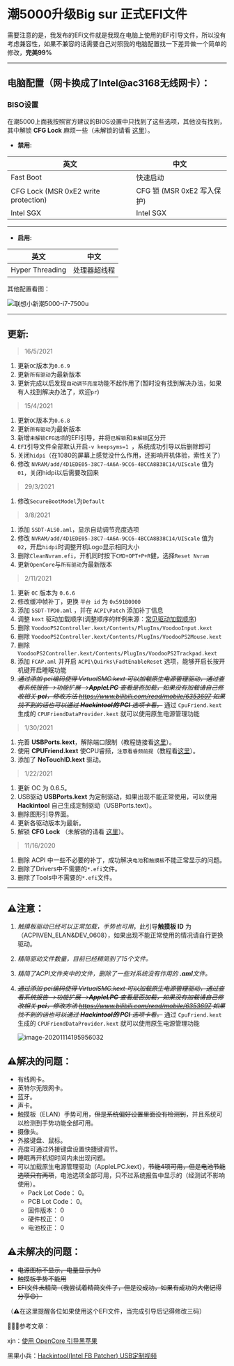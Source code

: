 # 潮5000升级Big sur 正式EFI文件

需要注意的是，我发布的EFi文件就是我现在电脑上使用的EFi引导文件，所以没有考虑兼容性，如果不兼容的话需要自己对照我的电脑配置找一下差异做一个简单的修改，**完美99%**

------

## **电脑配置（网卡换成了Intel@ac3168无线网卡）：**

### **BISO设置**

在潮5000上面我按照官方建议的BIOS设置中只找到了这些选项，其他没有找到，其中解锁 **CFG Lock** 麻烦一些（未解锁的请看 [这里](https://blog.csdn.net/one_a_xiaobai/article/details/109705321)）。

- **禁用:**

| 英文                                 | 中文                       |
| ------------------------------------ | -------------------------- |
| Fast Boot                            | 快速启动                   |
| CFG Lock (MSR 0xE2 write protection) | CFG 锁 (MSR 0xE2 写入保护) |
| Intel SGX                            | Intel SGX                  |

------

- **启用:**

| 英文            | 中文         |
| --------------- | ------------ |
| Hyper Threading | 处理器超线程 |

其他配置看图：

![联想小新潮5000-i7-7500u](https://gitee.com/MasonsXu/cloudimg/raw/master/img/%E8%81%94%E6%83%B3%E5%B0%8F%E6%96%B0%E6%BD%AE5000-i7-7500u.jpg)

------

## **更新:**

> 16/5/2021

1. 更新`OC`版本为`0.6.9`
2. 更新`所有驱动`为最新版本
3. 更新完成以后发现`自动调节亮度`功能不起作用了(暂时没有找到解决办法，如果有人找到解决办法了，欢迎`pr`)

> 15/4/2021

1. 更新`OC`版本为`0.6.8`
2. 更新`所有驱动`为最新版本
3. 新增`未解锁CFG选项`的EFI引导，并将`已解锁`和`未解锁`区分开
4. `EFI`引导文件全部默认开启`-v keepsyms=1 `，系统成功引导以后删除即可
5. 关闭`hidpi`（在1080的屏幕上感觉没什么作用，还影响开机体验，索性关了）
6. 修改 `NVRAM/add/4D1EDE05-38C7-4A6A-9CC6-4BCCA8B38C14/UIScale` 值为 `01`，关闭hidpi以后需要改回来

> 29/3/2021

1. 修改`SecureBootModel`为`Default`

>3/8/2021

1. 添加 `SSDT-ALS0.aml`，显示自动调节亮度选项
2. 修改 `NVRAM/add/4D1EDE05-38C7-4A6A-9CC6-4BCCA8B38C14/UIScale` 值为 `02`，开启`hidpi`时调整开机Logo显示相同大小
3. 删除`CleanNvram.efi`，开机同时按下`CMD+OPT+P+R`健，选择`Reset Nvram`
4. 更新`OpenCore`与`所有驱动`为最新版本

> 2/11/2021

1. 更新 `OC` 版本为 `0.6.6`
2. 修改缓冲帧补丁，更换 `平台 id` 为 `0x591B0000`
3. 添加 `SSDT-TPD0.aml` ，并在 `ACPI\Patch` 添加补丁信息
4. 调整 `kext`  驱动加载顺序(调整顺序的样例来源：[常见驱动加载顺序]( https://github.com/daliansky/OC-little/tree/master/%E5%B8%B8%E8%A7%81%E9%A9%B1%E5%8A%A8%E5%8A%A0%E8%BD%BD%E9%A1%BA%E5%BA%8F))
5. 删除 `VoodooPS2Controller.kext/Contents/PlugIns/VoodooInput.kext`
6. 删除 `VoodooPS2Controller.kext/Contents/PlugIns/VoodooPS2Mouse.kext`
7. 删除 `VoodooPS2Controller.kext/Contents/PlugIns/VoodooPS2Trackpad.kext`
8. 添加 `FCAP.aml` 并开启  `ACPI\Quirks\FadtEnableReset` 选项，能够开启长按开机键开启睡眠功能
9. ~~*通过添加 pci编码使得 VirtualSMC.kext 可以加载原生电源管理驱动，通过查看系统报告—>功能扩展—>**AppleLPC** 查看是否加载，如果没有加载请自己修改相关  **pci**，修改方法 https://www.bilibili.com/read/mobile/6353697 如果找不到的话也可以通过 **Hackintool的 PCI** 选项卡看。*~~ 通过 `CpuFriend.kext` 生成的 `CPUFriendDataProvider.kext` 就可以使用原生电源管理功能

> 1/30/2021

1. 完善 **USBPorts.kext**，解除端口限制（教程链接看[这里](https://blog.daliansky.net/Intel-FB-Patcher-USB-Custom-Video.html)）。
2. 使用 **CPUFriend.kext** 使CPU睿频，`注意看睿频前提`（教程看[这里](https://blog.xjn819.com/post/opencore-guide.html#4-0-OpenCore-进阶)）。
3. 添加了 **NoTouchID.kext** 驱动。

> 1/22/2021

1. 更新 OC 为 0.6.5。
2. USB驱动 **USBPorts.kext** 为定制驱动，如果出现不能正常使用，可以使用 **Hackintool** 自己生成定制驱动（USBPorts.text）。
3. 删除图形引导界面。
4. 更新各驱动版本为最新。
5. 解锁 **CFG Lock** （未解锁的请看 [这里](https://blog.csdn.net/one_a_xiaobai/article/details/109705321)）。

> 11/16/2020

1. 删除 ACPI 中一些不必要的补丁，成功解决`电池`和`触摸板`不能正常显示的问题。
2. 删除了Drivers中不需要的`*.efi`文件。
3. 删除了Tools中不需要的`*.efi`文件。

------

## ⚠️注意：

1. *触摸板驱动已经可以正常加载，手势也可用*，此引导**触摸板 ID** 为（ACPI\VEN_ELAN&DEV_0608），如果出现不能正常使用的情况请自行更换驱动。

2. *精简驱动文件数量，目前已经精简到了15个文件。*

3. *精简了ACPI文件夹中的文件，删除了一些对系统没有作用的 **.aml**文件。*

4. ~~*通过添加 pci编码使得 VirtualSMC.kext 可以加载原生电源管理驱动，通过查看系统报告—>功能扩展—>**AppleLPC** 查看是否加载，如果没有加载请自己修改相关  **pci**，修改方法 https://www.bilibili.com/read/mobile/6353697 如果找不到的话也可以通过 **Hackintool的 PCI** 选项卡看。*~~ 通过 `CpuFriend.kext` 生成的 `CPUFriendDataProvider.kext` 就可以使用原生电源管理功能

   <img src="https://gitee.com/masonsxu/cloudimg/raw/master//img/image-20201114195956032.png" alt="image-20201114195956032"  />

## ⚠️解决的问题：

- 有线网卡。
- 英特尔无限网卡。
- 蓝牙。
- 声卡。
- 触摸板（ELAN）手势可用，~~但是系统偏好设置里面没有检测到~~，并且系统可以检测到手势功能全部可用。
- 摄像头。
- 外接键盘、鼠标。
- 亮度可通过外接键盘设置快捷键调节。
- 睡眠再开机短时间内未出现问题。
- 可以加载原生电源管理驱动（AppleLPC.kext），~~节能4项可用，但是电池节能选项只有两项~~，电池选项全部可用，只不过系统报告中显示的（经测试不影响使用）。
  - Pack Lot Code：	0。
  - PCB Lot Code：	0。
  -  固件版本：	0
  -  硬件校正：	0
  -  电池校正：	0

## ⚠️未解决的问题：

- ~~电源图标不显示，电量显示为0~~
- ~~触摸板手势不能用~~
- ~~EFI文件未精简（我尝试着精简文件了，但是没成功，如果有成功的大佬记得分享😄）~~

（⚠️在这里提醒各位如果使用这个EFI文件，当完成引导后记得修改三码）

🎉🎉🎉参考文章：

xjn：[使用 OpenCore 引导黑苹果](https://blog.xjn819.com/post/opencore-guide.html)

黑果小兵：[Hackintool(Intel FB Patcher) USB定制视频](https://www.bilibili.com/video/BV1xt411k79A)

